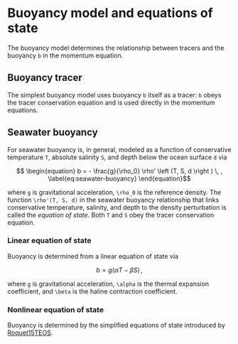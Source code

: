 # Buoyancy model and equations of state

The buoyancy model determines the relationship between tracers and the buoyancy ``b`` in the momentum equation.

## Buoyancy tracer

The simplest buoyancy model uses buoyancy ``b`` itself as a tracer: ``b`` obeys the tracer
conservation equation and is used directly in the momentum equations.

## Seawater buoyancy

For seawater buoyancy is, in general, modeled as a function of conservative temperature
``T``, absolute salinity ``S``, and depth below the ocean surface ``d`` via
```math
    \begin{equation}
    b = - \frac{g}{\rho_0} \rho' \left (T, S, d \right ) \, ,
    \label{eq:seawater-buoyancy}
    \end{equation}
```
where ``g`` is gravitational acceleration, ``\rho_0`` is the reference density.
The function ``\rho'(T, S, d)`` in the seawater buoyancy relationship that links conservative temperature,
salinity, and depth to the density perturbation is called the *equation of state*.
Both ``T`` and ``S`` obey the tracer conservation equation.

### Linear equation of state

Buoyancy is determined from a linear equation of state via
```math
    b = g \left ( \alpha T - \beta S \right ) \, ,
```
where ``g`` is gravitational acceleration, ``\alpha`` is the thermal expansion coefficient,
and ``\beta`` is the haline contraction coefficient.

### Nonlinear equation of state

Buoyancy is determined by the simplified equations of state introduced by [Roquet15TEOS](@citet).
